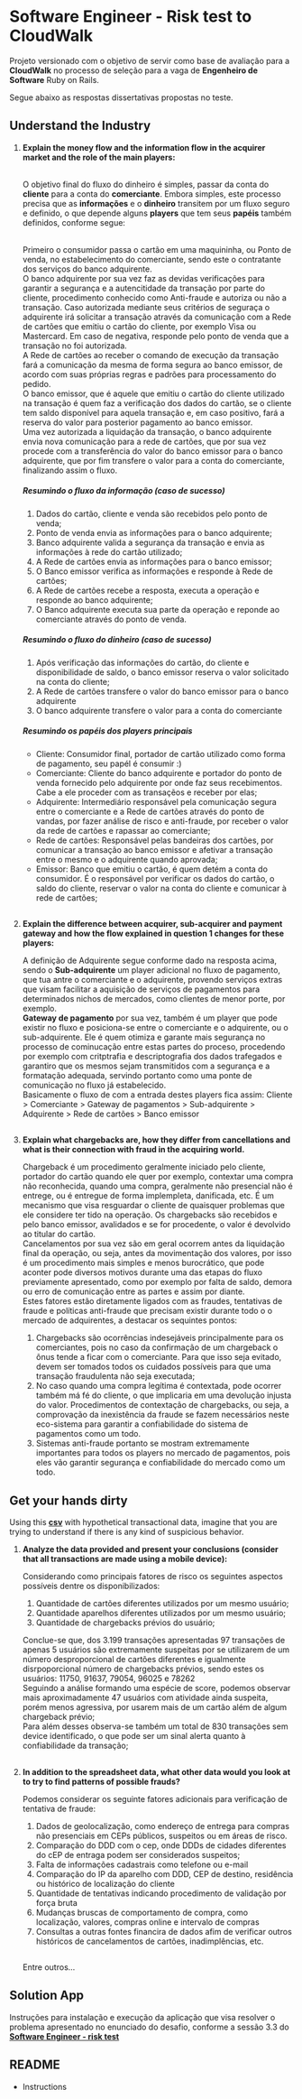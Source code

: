 # Software Engineer - Risk test to CloudWalk

Projeto versionado com o objetivo de servir como base de avaliação para a **CloudWalk** no processo de seleção para a vaga de **Engenheiro de Software** Ruby on Rails.

  

Segue abaixo as respostas dissertativas propostas no teste.


## Understand the Industry

 1. **Explain the money flow and the information flow in the acquirer market and the role of the main players:**

    \
    O objetivo final do fluxo do dinheiro é simples, passar da conta do **cliente** para a conta do **comerciante**. Embora simples, este processo precisa que as **informações** e o **dinheiro** transitem por um fluxo seguro e definido, o que depende alguns **players** que tem seus **papéis** também definidos, conforme segue:

    \
    Primeiro o consumidor passa o cartão em uma maquininha, ou Ponto de venda, no estabelecimento do comerciante, sendo este o contratante dos serviços do banco adquirente.
    \
    O banco adquirente por sua vez faz as devidas verificações para garantir a segurança e a autencitidade da transação por parte do cliente, procedimento conhecido como Anti-fraude e autoriza ou não a transação. Caso autorizada mediante seus critérios de seguraça o adquirente irá solicitar a transação através da comunicação com a Rede de cartões que emitiu o cartão do cliente, por exemplo Visa ou Mastercard. Em caso de negativa, responde pelo ponto de venda que a transação no foi autorizada.
    \
    A Rede de cartões ao receber o comando de execução da transação fará a comunicação da mesma de forma segura ao banco emissor, de acordo com suas próprias regras e padrões para processamento do pedido.
    \
    O banco emissor, que é aquele que emitiu o cartão do cliente utilizado na transação é quem faz a verificação dos dados do cartão, se o cliente tem saldo disponível para aquela transação e, em caso positivo, fará a reserva do valor para posterior pagamento ao banco emissor.
    \
    Uma vez autorizada a liquidação da transação, o banco adquirente envia nova comunicação para a rede de cartões, que por sua vez procede com a transferência do valor do banco emissor para o banco adquirente, que por fim transfere o valor para a conta do comerciante, finalizando assim o fluxo.

    ##### Resumindo o fluxo da informação (caso de sucesso)
    1. Dados do cartão, cliente e venda são recebidos pelo ponto de venda;
    2. Ponto de venda envia as informações para o banco adquirente;
    3. Banco adquirente valida a segurança da transação e envia as informações à rede do cartão utilizado;
    4. A Rede de cartões envia as informações para o banco emissor;
    5. O Banco emissor verifica as informações e responde à Rede de cartões;
    6. A Rede de cartões recebe a resposta, executa a operação e responde ao banco adquirente;
    7. O Banco adquirente executa sua parte da operação e reponde ao comerciante através do ponto de venda.
    
    ##### Resumindo o fluxo do dinheiro (caso de sucesso)
    1. Após verificação das informações do cartão, do cliente e disponibilidade de saldo, o banco emissor reserva o valor solicitado na conta do cliente;
    2. A Rede de cartões transfere o valor do banco emissor para o banco adquirente
    3. O banco adquirente transfere o valor para a conta do comerciante

    ##### Resumindo os papéis dos players principais
    - Cliente: Consumidor final, portador de cartão utilizado como forma de pagamento, seu papél é consumir :)
    - Comerciante: Cliente do banco adquirente e portador do ponto de venda fornecido pelo adquirente por onde faz seus recebimentos. Cabe a ele proceder com as transaçẽos e receber por elas;
    - Adquirente: Intermediário responsável pela comunicação segura entre o comerciante e a Rede de cartões através do ponto de vandas, por fazer análise de risco e anti-fraude, por receber o valor da rede de cartões e rapassar ao comerciante;
    - Rede de cartões: Responsável pelas bandeiras dos cartões,  por comunicar a transação ao banco emissor e afetivar a transação entre o mesmo e o adquirente quando aprovada;
    - Emissor: Banco que emitiu o cartão, é quem detém a conta do consumidor. É o responsável por verificar os dados do cartão, o saldo do cliente, reservar o valor na conta do cliente e comunicar à rede de cartões;

    ##

 2. **Explain the difference between acquirer, sub-acquirer and payment gateway and how the flow explained in question 1 changes for these players:**

    A definição de Adquirente segue conforme dado na resposta acima, sendo o **Sub-adquirente** um player adicional no fluxo de pagamento, que tua antre o comerciante e o adquirente, provendo serviços extras que visam facilitar a aquisição de serviços de pagamentos para determinados nichos de mercados, como clientes de menor porte, por exemplo.
    \
    **Gateway de pagamento** por sua vez, também é um player que pode existir no fluxo e posiciona-se entre o comerciante e o adquirente, ou o sub-adquirente. Ele é quem otimiza e garante mais segurança no processo de cominucação entre estas partes do proceso, procedendo por exemplo com critptrafia e descriptografia dos dados trafegados e garantiro que os mesmos sejam transmitidos com a segurança e a formatação adequada, servindo portanto como uma ponte de comunicação no fluxo já estabelecido.
    \
    Basicamente o fluxo de com a entrada destes players fica assim: Cliente > Comerciante > Gateway de pagamentos > Sub-adquirente > Adquirente > Rede de cartões > Banco emissor
    
    ##


3. **Explain what chargebacks are, how they differ from cancellations and what is their connection with fraud in the acquiring world.**

    Chargeback é um procedimento geralmente iniciado pelo cliente, portador do cartão quando ele quer por exemplo, contextar uma compra não reconhecida, quando uma compra, geralmente não presencial não é entrege, ou é entregue de forma implempleta, danificada, etc. É um mecanismo que visa resguardar o cliente de quaisquer problemas que ele considere ter tido na operação. Os chargebacks são recebidos e pelo banco emissor, avalidados e se for procedente, o valor é devolvido ao titular do cartão.
    \
    Cancelamentos por sua vez são em geral ocorrem antes da liquidação final da operação, ou seja, antes da movimentação dos valores, por isso é um procedimento mais simples e menos burocrático, que pode aconter pode diversos motivos durante uma das etapas do fluxo previamente apresentado, como por exemplo por falta de saldo, demora ou erro de comunicação entre as partes e assim por diante.
    \
    Estes fatores estão diretamente ligados com as fraudes, tentativas de fraude e políticas anti-fraude que precisam existir durante todo o o mercado de adquirentes, a destacar os sequintes pontos:
    1. Chargebacks são ocorrências indesejáveis principalmente  para os comerciantes, pois no caso da confirmação de um chargeback o ônus tende a ficar com o comerciante. Para que isso seja evitado, devem ser tomados todos os cuidados possíveis para que uma transação fraudulenta não seja executada;
    2. No caso quando uma compra legítima é contextada, pode ocorrer também má fé do cliente, o que implicaria em uma devolução injusta do valor. Procedimentos de contextação de chargebacks, ou seja, a comprovação da inexistência da fraude se fazem necessários neste eco-sistema para garantir a confiabilidade do sistema de pagamentos como um todo.
    3. Sistemas anti-fraude portanto se mostram  extremamente importantes para todos os players no mercado de pagamentos, pois eles vão garantir segurança e confiabilidade do mercado como um todo.

## Get your hands dirty

Using this [**csv**](https://gist.github.com/cloudwalk-tests/76993838e65d7e0f988f40f1b1909c97#file-transactional-sample-csv) with hypothetical transactional data, imagine that you are trying to understand if there is any kind of suspicious behavior.

1. **Analyze the data provided and present your conclusions (consider that all transactions are made using a mobile device):**

    Considerando como principais fatores de risco os seguintes aspectos possíveis dentre os disponibilizados:
    1. Quantidade de cartões diferentes utilizados por um mesmo usuário;
    2. Quantidade aparelhos diferentes utilizados por um mesmo usuário;
    3. Quantidade de chargebacks prévios do usuário;

    Conclue-se que, dos 3.199 transações apresentadas 97 transações de apenas 5 usuários são extremamente suspeitas por se utilizarem de um número desproporcional de cartões diferentes e igualmente disrpoporcional número de chargebacks prévios, sendo estes os usuários: 11750, 91637, 79054, 96025 e 78262
    \
    Seguindo a análise formando uma espécie de score, podemos observar mais aproximadamente 47 usuários com atividade ainda suspeita, porém menos agressiva, por usarem mais de um cartão além de algum chargeback prévio;
    \
    Para além desses observa-se também um total de 830 transações sem device identificado, o que pode ser um sinal alerta quanto à confiabilidade da transação;
    ##

2. **In addition to the spreadsheet data, what other data would you look at to try to find patterns of possible frauds?**

    Podemos considerar os seguinte fatores adicionais para verificação de tentativa de fraude:
    1. Dados de geolocalização, como endereço de entrega para compras não presenciais em CEPs públicos, suspeitos ou em áreas de risco.
    2. Comparação do DDD com o cep, onde DDDs de cidades diferentes do cEP de entraga podem ser considerados suspeitos;
    3. Falta de informações cadastrais como telefone ou e-mail
    4. Comparação do IP da aparelho com DDD, CEP de destino, residência ou histórico de localização do cliente
    5. Quantidade de tentativas indicando procedimento de validação por força bruta
    6. Mudanças bruscas de comportamento de compra, como localização, valores, compras online e intervalo de compras
    7. Consultas a outras fontes financira de dados afim de verificar outros históricos de cancelamentos de cartões, inadimplências, etc.
    ##
    Entre outros...


## Solution App

Instruções para instalação e execução da aplicação que visa resolver o problema apresentado no enunciado do desafio, conforme a sessão 3.3 do **[Software Engineer - risk test](https://gist.github.com/cloudwalk-tests/76993838e65d7e0f988f40f1b1909c97#33---solve-the-problem)**

## README

- Instructions

